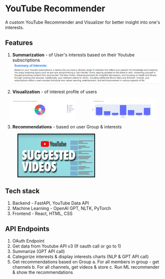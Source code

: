 # YouTube Recommender

A custom YouTube Recommender and Visualizer for better insight into one's interests.

## Features
1. **Summarization** - of User's interests based on their Youtube subscriptions
![Summary](./assets/Summary_img.png)

2. **Visualization** - of interest profile of users 
<!-- ![Interests visualization](./assets/pie_chart.png) -->
<div style="display: flex; justify-content: space-around;">
  <img src="./assets/pie_chart.png" alt="Image 1" style="width: 42%; margin-right: 10px;" />
  <img src="./assets/bar_chart.png" alt="Image 2" style="width: 42%; margin-left: 10px;" />
</div>


3. **Recommendations** - based on user Group & interests
<!-- ![Recommendations](./assets/Recom.png) -->
<img src="./assets/Recom.png" alt="Recommendations" style="width: 50%; height: auto; margin-left: 40px" />


## Tech stack
1. Backend - FastAPI, YouTube Data API
2. Machine Learning - OpenAI GPT, NLTK, PyTorch 
3. Frontend - React, HTML, CSS


## API Endpoints
1. OAuth Endpoint
2. Get data from Youtube API v3 (If oauth call or go to 1)
3. Summarize (GPT API call)
4. Categorize interests & display interests charts (NLP & GPT API call)
5. Get recommendations based on Group
    a. For all members in group - get channels
    b. For all channels, get videos & store
    c. Run ML recommender & show the recommendations

